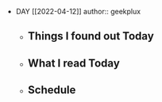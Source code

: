 - DAY [[2022-04-12]]
  author:: geekplux
	- ## Things I found out Today
	- ## What I read Today
	- ## Schedule